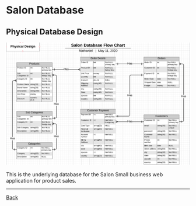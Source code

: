 # Salon Database

## Physical Database Design


![Physical Design](SalonPhysicalDatabase.png)



This is the underlying database for the Salon Small business web application for product sales.
<hr>

[Back](README.md)
